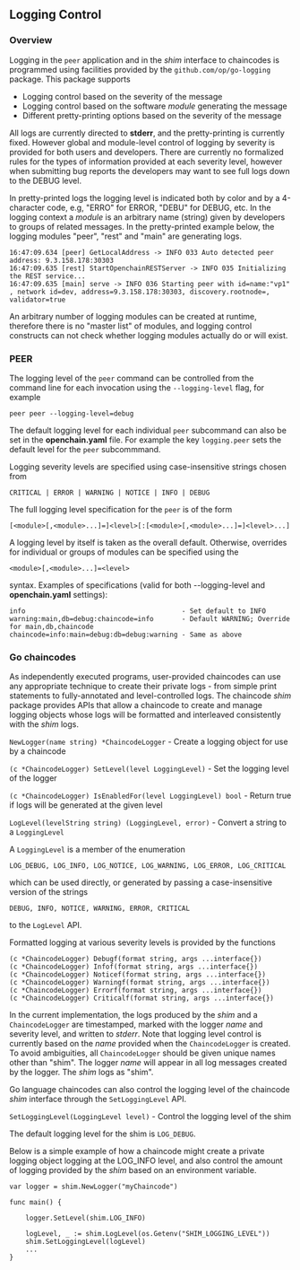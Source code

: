 ## Logging Control

### Overview

Logging in the `peer` application and in the _shim_ interface to
chaincodes is programmed using facilities provided by the
`github.com/op/go-logging` package. This package supports

- Logging control based on the severity of the message
- Logging control based on the software _module_ generating the message
- Different pretty-printing options based on the severity of the message

All logs are currently directed to **stderr**, and the pretty-printing is
currently fixed. However global and module-level control of logging by
severity is provided for both users and developers.  There are currently no
formalized rules for the types of information provided at each severity level,
however when submitting bug reports the developers may want to see full logs
down to the DEBUG level.

In pretty-printed logs the logging level is indicated both by color and by a
4-character code, e.g, "ERRO" for ERROR, "DEBU" for DEBUG, etc.  In the
logging context a _module_ is an arbitrary name (string) given by developers
to groups of related messages.  In the pretty-printed example below, the
logging modules "peer", "rest" and "main" are generating logs.

    16:47:09.634 [peer] GetLocalAddress -> INFO 033 Auto detected peer address: 9.3.158.178:30303
    16:47:09.635 [rest] StartOpenchainRESTServer -> INFO 035 Initializing the REST service...
    16:47:09.635 [main] serve -> INFO 036 Starting peer with id=name:"vp1" , network id=dev, address=9.3.158.178:30303, discovery.rootnode=, validator=true

An arbitrary number of logging modules can be created at runtime, therefore
there is no "master list" of modules, and logging control constructs can not
check whether logging modules actually do or will exist.

### PEER

The logging level of the `peer` command can be controlled from the command
line for each invocation using the `--logging-level` flag, for example

    peer peer --logging-level=debug
	
The default logging level for each individual `peer` subcommand can also
be set in the **openchain.yaml** file. For example the key `logging.peer` sets
the default level for the `peer` subcommmand.

Logging severity levels are specified using case-insensitive strings chosen
from

    CRITICAL | ERROR | WARNING | NOTICE | INFO | DEBUG

The full logging level specification for the `peer` is of the form

    [<module>[,<module>...]=]<level>[:[<module>[,<module>...]=]<level>...]

A logging level by itself is taken as the overall default. Otherwise,
overrides for individual or groups of modules can be specified using the 

    <module>[,<module>...]=<level> 

syntax. Examples of <level> specifications (valid for both --logging-level and
**openchain.yaml** settings):

    info                                       - Set default to INFO
    warning:main,db=debug:chaincode=info       - Default WARNING; Override for main,db,chaincode
    chaincode=info:main=debug:db=debug:warning - Same as above



### Go chaincodes

As independently executed programs, user-provided chaincodes can use any
appropriate technique to create their private logs - from simple print
statements to fully-annotated and level-controlled logs. The chaincode *shim*
package provides APIs that allow a chaincode to create and manage logging
objects whose logs will be formatted and interleaved consistently with the
*shim* logs.

`NewLogger(name string) *ChaincodeLogger` - Create a logging object for use by a chaincode

`(c *ChaincodeLogger) SetLevel(level LoggingLevel)` - Set the logging level of the logger

`(c *ChaincodeLogger) IsEnabledFor(level LoggingLevel) bool` - Return true if logs will be generated at the given level

`LogLevel(levelString string) (LoggingLevel, error)` - Convert a string to a `LoggingLevel`

A `LoggingLevel` is a member of the enumeration 

```
LOG_DEBUG, LOG_INFO, LOG_NOTICE, LOG_WARNING, LOG_ERROR, LOG_CRITICAL
```

which can be used directly, or generated by passing a case-insensitive version
of the strings

```
DEBUG, INFO, NOTICE, WARNING, ERROR, CRITICAL
```

to the `LogLevel` API.

Formatted logging at various severity levels is provided by the functions

```
(c *ChaincodeLogger) Debugf(format string, args ...interface{})
(c *ChaincodeLogger) Infof(format string, args ...interface{})
(c *ChaincodeLogger) Noticef(format string, args ...interface{})
(c *ChaincodeLogger) Warningf(format string, args ...interface{})
(c *ChaincodeLogger) Errorf(format string, args ...interface{})
(c *ChaincodeLogger) Criticalf(format string, args ...interface{})
```

In the current implementation, the logs produced by the *shim* and a
`ChaincodeLogger` are timestamped, marked with the logger *name* and severity
level, and written to *stderr*. Note that logging level control is currently
based on the *name* provided when the `ChaincodeLogger` is created. To avoid
ambiguities, all `ChaincodeLogger` should be given unique names other than
"shim". The logger *name* will appear in all log messages created by the
logger. The *shim* logs as "shim".

Go language chaincodes can also control the logging level of the chaincode
*shim* interface through the `SetLoggingLevel` API.

`SetLoggingLevel(LoggingLevel level)` - Control the logging level of the shim

The default logging level for the shim is `LOG_DEBUG`.

Below is a simple example of how a chaincode might create a private logging
object logging at the LOG_INFO level, and also control the amount of logging
provided by the *shim* based on an environment variable.

```
var logger = shim.NewLogger("myChaincode")

func main() {

	logger.SetLevel(shim.LOG_INFO)

	logLevel, _ := shim.LogLevel(os.Getenv("SHIM_LOGGING_LEVEL"))
	shim.SetLoggingLevel(logLevel)
	...
}
```
